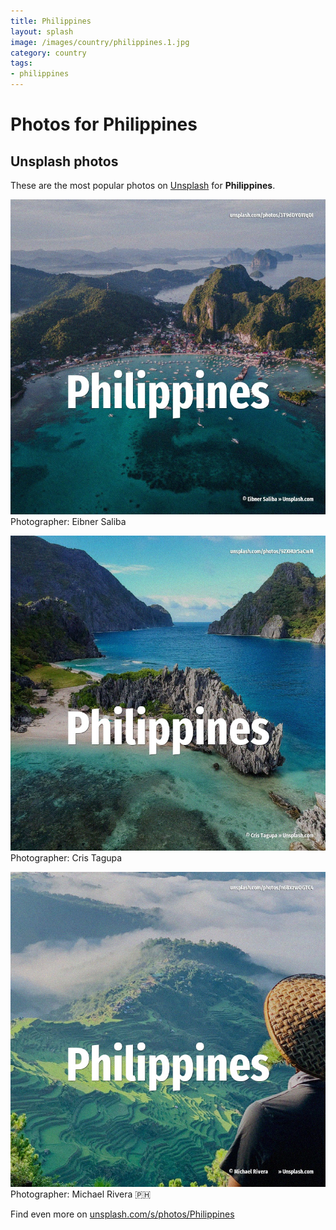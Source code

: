 ```yaml
---
title: Philippines
layout: splash
image: /images/country/philippines.1.jpg
category: country
tags:
- philippines
---
```

# Photos for Philippines
 
## Unsplash photos
These are the most popular photos on [Unsplash](https://unsplash.com) for **Philippines**.
 
![Philippines](/images/country/philippines.1.jpg)
Photographer:  Eibner Saliba
 
![Philippines](/images/country/philippines.2.jpg)
Photographer:  Cris Tagupa
 
![Philippines](/images/country/philippines.3.jpg)
Photographer:  Michael Rivera 🇵🇭
 
Find even more on [unsplash.com/s/photos/Philippines](https://unsplash.com/s/photos/Philippines)
 
